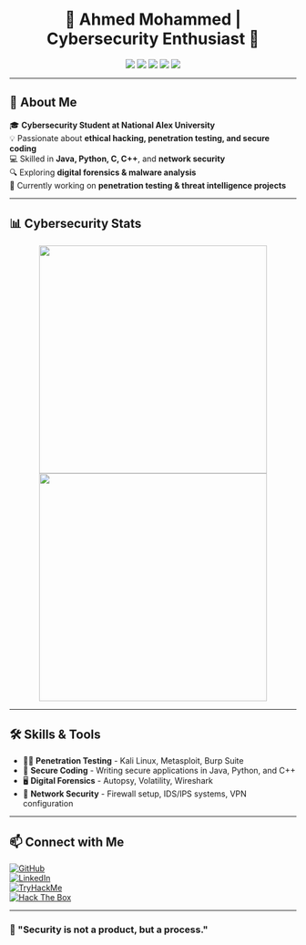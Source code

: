 <h1 align="center">🔐 Ahmed Mohammed | Cybersecurity Enthusiast 🔐</h1>

<p align="center">
  <img src="https://img.shields.io/badge/Java-007396?style=flat&logo=java&logoColor=white">
  <img src="https://img.shields.io/badge/Python-3776AB?style=flat&logo=python&logoColor=white">
  <img src="https://img.shields.io/badge/C++-00599C?style=flat&logo=c%2B%2B&logoColor=white">
  <img src="https://img.shields.io/badge/MySQL-4479A1?style=flat&logo=mysql&logoColor=white">
  <img src="https://img.shields.io/badge/Git-F05032?style=flat&logo=git&logoColor=white">
</p>

---

## 🚀 About Me
🎓 **Cybersecurity Student at National Alex University**  
💡 Passionate about **ethical hacking, penetration testing, and secure coding**  
💻 Skilled in **Java, Python, C, C++**, and **network security**  
🔍 Exploring **digital forensics & malware analysis**  
📌 Currently working on **penetration testing & threat intelligence projects**  

---

## 📊 Cybersecurity Stats
<p align="center">
  <img src="https://github-readme-stats.vercel.app/api/top-langs/?username=ahmedmohammed&layout=compact&langs_count=8&theme=radical" width="400px">
  <img src="https://github-readme-stats.vercel.app/api?username=ahmedmohammed&show_icons=true&theme=radical" width="400px">
</p>

---

## 🛠️ Skills & Tools
- 🏴‍☠️ **Penetration Testing** - Kali Linux, Metasploit, Burp Suite  
- 🔐 **Secure Coding** - Writing secure applications in Java, Python, and C++  
- 🖥️ **Digital Forensics** - Autopsy, Volatility, Wireshark  
- 📡 **Network Security** - Firewall setup, IDS/IPS systems, VPN configuration  

---

## 📫 Connect with Me
[![GitHub](https://img.shields.io/badge/GitHub-000?style=flat&logo=github)](https://github.com/ahmedmohammed)  
[![LinkedIn](https://img.shields.io/badge/LinkedIn-0077B5?style=flat&logo=linkedin)](https://www.linkedin.com/in/YOUR-LINKEDIN)  
[![TryHackMe](https://img.shields.io/badge/TryHackMe-Red?style=flat&logo=tryhackme&logoColor=white)](https://tryhackme.com/p/YOUR-THM)  
[![Hack The Box](https://img.shields.io/badge/HackTheBox-9FEF00?style=flat&logo=hack-the-box&logoColor=black)](https://www.hackthebox.com/)  

---

### 🚀 "Security is not a product, but a process."  
